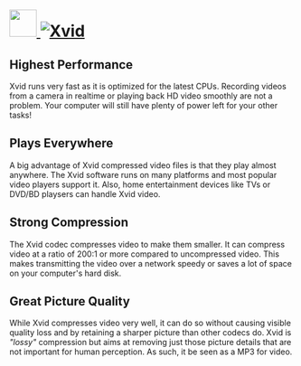 # [<img src="https://cdn.rawgit.com/AdmiringWorm/chocolatey-packages/c0279a480bb787f73811a1547840354eecf93c20/icons/xvid.png" height="48" width="48" /> ![Xvid](https://img.shields.io/chocolatey/v/xvid.svg?label=Xvid&style=for-the-badge)](https://chocolatey.org/packages/xvid)

## Highest Performance
Xvid runs very fast as it is optimized for the latest CPUs. Recording videos from a camera in realtime or playing back HD video smoothly are not a problem. Your computer will still have plenty of power left for your other tasks!

## Plays Everywhere
A big advantage of Xvid compressed video files is that they play almost anywhere. The Xvid software runs on many platforms and most popular video players support it. Also, home entertainment devices like TVs or DVD/BD playsers can handle Xvid video.

## Strong Compression
The Xvid codec compresses video to make them smaller. It can compress video at a ratio of 200:1 or more compared to uncompressed video. This makes transmitting the video over a network speedy or saves a lot of space on your computer's hard disk.

## Great Picture Quality
While Xvid compresses video very well, it can do so without causing visible quality loss and by retaining a sharper picture than other codecs do. Xvid is *"lossy"* compression but aims at removing just those picture details that are not important for human perception. As such, it be seen as a MP3 for video.
